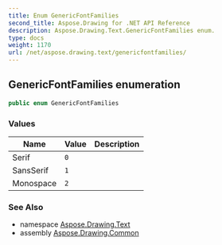 ```yaml
---
title: Enum GenericFontFamilies
second_title: Aspose.Drawing for .NET API Reference
description: Aspose.Drawing.Text.GenericFontFamilies enum. 
type: docs
weight: 1170
url: /net/aspose.drawing.text/genericfontfamilies/
---
```

## GenericFontFamilies enumeration

```csharp
public enum GenericFontFamilies
```

### Values

| Name | Value | Description |
| --- | --- | --- |
| Serif | `0` |  |
| SansSerif | `1` |  |
| Monospace | `2` |  |

### See Also

* namespace [Aspose.Drawing.Text](../../aspose.drawing.text/)
* assembly [Aspose.Drawing.Common](../../)


